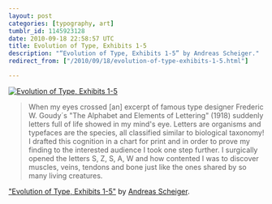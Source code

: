 ```yaml
---
layout: post
categories: [typography, art]
tumblr_id: 1145923128  
date: 2010-09-18 22:58:57 UTC
title: Evolution of Type, Exhibits 1-5
description: "“Evolution of Type, Exhibits 1-5” by Andreas Scheiger."
redirect_from: ["/2010/09/18/evolution-of-type-exhibits-1-5.html"]

---
```


[![Evolution of Type, Exhibits 1-5](//farm5.static.flickr.com/4087/5002698688_5b4f4125f9_b.jpg)](http://www.behance.net/gallery/Evolution-of-Type-Exhibits-1-5/690478)

> When my eyes crossed [an] excerpt of famous type designer Frederic W. Goudy´s "The Alphabet and Elements of Lettering" (1918) suddenly letters full of life showed in my mind's eye. Letters are organisms and typefaces are the species, all classified similar to biological taxonomy! I drafted this cognition in a chart for print and in order to prove my finding to the interested audience I took one step further. I surgically opened the letters S, Z, S, A, W and how contented I was to discover muscles, veins, tendons and bone just like the ones shared by so many living creatures.

["Evolution of Type, Exhibits 1-5"](http://www.behance.net/gallery/Evolution-of-Type-Exhibits-1-5/690478) by [Andreas Scheiger](http://www.glandis.com/).